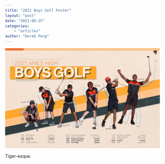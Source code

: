```yaml
---
title: "2021 Boys Golf Poster"
layout: "post"
date: "2021-08-25"
categories: 
    - "articles"
author: "Derek Peng"
---
```


![PSS](/images/2021boysgolf.jpg)

Tiger-esque.